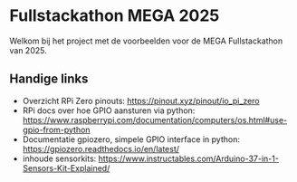 # Fullstackathon MEGA 2025
Welkom bij het project met de voorbeelden voor de MEGA Fullstackathon van 2025.

## Handige links
- Overzicht RPi Zero pinouts: https://pinout.xyz/pinout/io_pi_zero
- RPi docs over hoe GPIO aansturen via python: https://www.raspberrypi.com/documentation/computers/os.html#use-gpio-from-python
- Documentatie gpiozero, simpele GPIO interface in python: https://gpiozero.readthedocs.io/en/latest/
- inhoude sensorkits: https://www.instructables.com/Arduino-37-in-1-Sensors-Kit-Explained/
